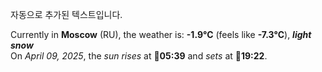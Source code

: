 
자동으로 추가된 텍스트입니다.

<!--START_SECTION:weather:moscow-->
Currently in **Moscow** (RU), the weather is: **-1.9°C** (feels like **-7.3°C**), ***light snow***<br/>
On *April 09, 2025*, the *sun rises* at 🌅**05:39** and *sets* at 🌇**19:22**.
<!--END_SECTION:weather-->
